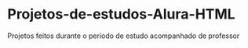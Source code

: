 # Projetos-de-estudos-Alura-HTML
Projetos feitos durante o período de estudo acompanhado de professor 
